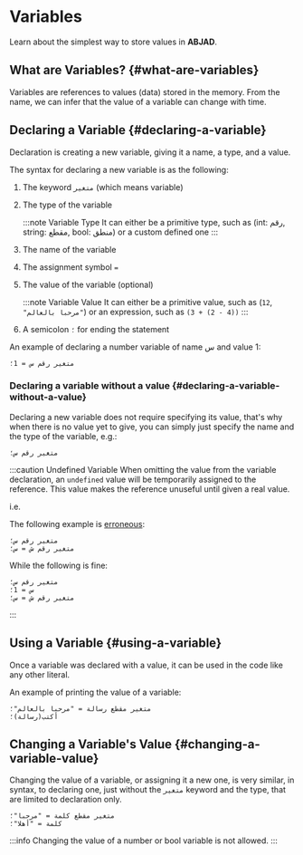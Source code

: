 ﻿---
sidebar_position: 2
---

# Variables

Learn about the simplest way to store values in **ABJAD**.

## What are Variables? {#what-are-variables}

Variables are references to values (data) stored in the memory. From the name, we can infer that the value of a variable
can change with time.

## Declaring a Variable {#declaring-a-variable}

[//]: # (TODO reference the page where we talk about types)
Declaration is creating a new variable, giving it a name, a type, and a value.

The syntax for declaring a new variable is as the following:

1. The keyword `متغير` (which means variable)
2. The type of the variable

   :::note Variable Type
   It can either be a primitive type, such as (int: رقم, string: مقطع, bool: منطق) or a custom defined one
   :::
3. The name of the variable
4. The assignment symbol `=`
5. The value of the variable (optional)

   :::note Variable Value
   It can either be a primitive value, such as (`12`, `"مرحبا بالعالم"`) or an expression, such as `(3 + (2 - 4))`
   :::
6. A semicolon `؛` for ending the statement

An example of declaring a number variable of name س and value 1:

```abjad
متغير رقم س = 1؛
```

### Declaring a variable without a value {#declaring-a-variable-without-a-value}

Declaring a new variable does not require specifying its value, that's why when there is no value yet to give, you can
simply just specify the name and the type of the variable, e.g.:

```abjad
متغير رقم س؛
```

:::caution Undefined Variable
When omitting the value from the variable declaration, an `undefined` value will be temporarily assigned to the
reference. This value makes the reference unuseful until given a real value.

i.e.

The following example is <ins>erroneous</ins>:

```abjad
متغير رقم س؛
متغير رقم ش = س؛
```

While the following is fine:

```abjad
متغير رقم س؛
س = 1؛
متغير رقم ش = س؛
```

:::

## Using a Variable {#using-a-variable}

Once a variable was declared with a value, it can be used in the code like any other literal.

An example of printing the value of a variable:

```abjad
متغير مقطع رسالة = "مرحبا بالعالم"؛
أكتب(رسالة)؛
```

## Changing a Variable's Value {#changing-a-variable-value}

Changing the value of a variable, or assigning it a new one, is very similar, in syntax, to declaring one, just without
the `متغير` keyword and the type, that are limited to declaration only.

```abjad
متغير مقطع كلمة = "مرحبا"؛
كلمة = "أهلا"؛
```

:::info
   Changing the value of a number or bool variable is not allowed.
:::
